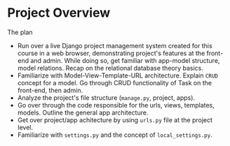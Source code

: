 # Project Overview

The plan

* Run over a live Django project management system created for this course in a web browser, demonstrating project's features at the front-end and admin. While doing so, get familiar with app-model structure, model relations. Recap on the relational database theory basics.
* Familiarize with Model-View-Template-URL architecture. Explain `CRUD` concept for a model. Go through CRUD functionality of Task on the front-end, then admin.
* Analyze the project's file structure (`manage.py`, project, apps). 
* Go over through the code responsible for the urls, views, templates, models. Outline the general app architecture.
* Get over project/app achitecture by using `urls.py` file at the project level.
* Familiarize with `settings.py` and the concept of `local_settings.py`.
